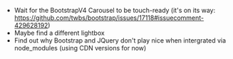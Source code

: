* Wait for the BootstrapV4 Carousel to be touch-ready (it's on its way: https://github.com/twbs/bootstrap/issues/17118#issuecomment-429628192)
* Maybe find a different lightbox
* Find out why Bootstrap and JQuery don't play nice when intergrated via node_modules (using CDN versions for now)
